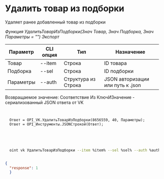 ﻿---
sidebar_position: 6
---

# Удалить товар из подборки
 Удаляет ранее добавленный товар из подборки


*Функция УдалитьТоварИзПодборки(Знач Товар, Знач Подборка, Знач Параметры = "") Экспорт*

  | Параметр | CLI опция | Тип | Назначение |
  |-|-|-|-|
  | Товар | --item | Строка | ID товара |
  | Подборка | --sel | Строка | ID подборки |
  | Параметры | --auth | Структура из Строка | JSON авторизации или путь к .json |

  
  Возвращаемое значение:   Соответствие Из КлючИЗначение - сериализованный JSON ответа от VK

```bsl title="Пример кода"
	
  
  Ответ = OPI_VK.УдалитьТоварИзПодборки(8656559, 40, Параметры);
  Ответ = OPI_Инструменты.JSONСтрокой(Ответ);
  

	
```

```sh title="Пример команды CLI"
    
  oint vk УдалитьТоварИзПодборки --item %item% --sel %sel% --auth %auth%

```


```json title="Результат"

{
  "response": 1
  }

```
